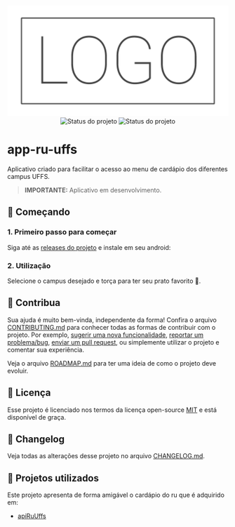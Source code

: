 <p align="center">
    <img width="800" src=".github/logo.png" title="Logo do projeto"><br />
    <img src="https://img.shields.io/maintenance/yes/2022?style=for-the-badge" title="Status do projeto">
    <img src="https://img.shields.io/github/workflow/status/mascDriver/app_ru_uffs/build?label=Build&logo=github&logoColor=white&style=for-the-badge" title="Status do projeto">
</p>

# app-ru-uffs

Aplicativo criado para facilitar o acesso ao menu de cardápio dos diferentes campus UFFS.

> **IMPORTANTE:** Aplicativo em desenvolvimento.

[//]: # (## ✨ Features)

[//]: # ()
[//]: # (Aqui você pode colocar uma screenshot do produto resultante desse projeto. Descreva também suas features usando uma lista:)

[//]: # ()
[//]: # (* ✔️ Fácil utilização;)

[//]: # (* 🥢 Poucas dependências;)

[//]: # (* 🎨 Utiliza um template lindo para organizar o `README`;)

[//]: # (* 🖖 Possui ótima documentação e testes.)

## 🚀 Começando

### 1. Primeiro passo para começar

Siga até as [releases do projeto](https://github.com/mascDriver/app_ru_uffs/releases/) e instale em seu android:


### 2. Utilização

Selecione o campus desejado e torça para ter seu prato favorito 🖖.


## 🤝 Contribua

Sua ajuda é muito bem-vinda, independente da forma! Confira o arquivo [CONTRIBUTING.md](CONTRIBUTING.md) para conhecer todas as formas de contribuir com o projeto. Por exemplo, [sugerir uma nova funcionalidade](https://github.com/ccuffs/template/issues/new?assignees=&labels=&template=feature_request.md&title=), [reportar um problema/bug](https://github.com/ccuffs/template/issues/new?assignees=&labels=bug&template=bug_report.md&title=), [enviar um pull request](https://github.com/ccuffs/hacktoberfest/blob/master/docs/tutorial-pull-request.md), ou simplemente utilizar o projeto e comentar sua experiência.

Veja o arquivo [ROADMAP.md](ROADMAP.md) para ter uma ideia de como o projeto deve evoluir.


## 🎫 Licença

Esse projeto é licenciado nos termos da licença open-source [MIT](https://choosealicense.com/licenses/mit) e está disponível de graça.

## 🧬 Changelog

Veja todas as alterações desse projeto no arquivo [CHANGELOG.md](CHANGELOG.md).

## 🧪 Projetos utilizados

Este projeto apresenta de forma amigável o cardápio do ru que é adquirido em:

* [apiRuUffs](https://github.com/mascDriver/apiRuUffs)
